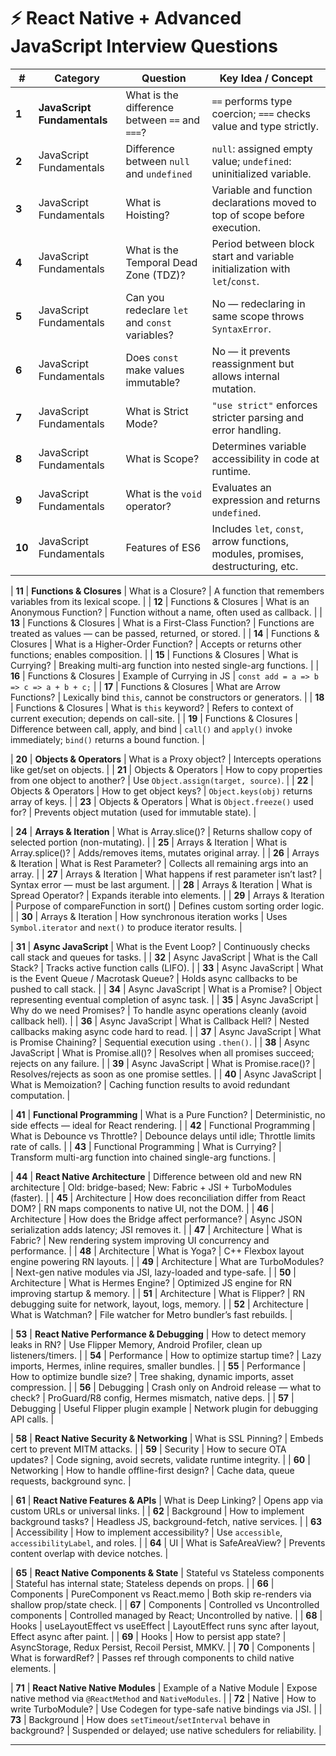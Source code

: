 # ⚡ React Native + Advanced JavaScript Interview Questions

| # | Category | Question | Key Idea / Concept |
|---|-----------|-----------|--------------------|
| **1** | **JavaScript Fundamentals** | What is the difference between `==` and `===`? | `==` performs type coercion; `===` checks value and type strictly. |
| **2** | JavaScript Fundamentals | Difference between `null` and `undefined` | `null`: assigned empty value; `undefined`: uninitialized variable. |
| **3** | JavaScript Fundamentals | What is Hoisting? | Variable and function declarations moved to top of scope before execution. |
| **4** | JavaScript Fundamentals | What is the Temporal Dead Zone (TDZ)? | Period between block start and variable initialization with `let`/`const`. |
| **5** | JavaScript Fundamentals | Can you redeclare `let` and `const` variables? | No — redeclaring in same scope throws `SyntaxError`. |
| **6** | JavaScript Fundamentals | Does `const` make values immutable? | No — it prevents reassignment but allows internal mutation. |
| **7** | JavaScript Fundamentals | What is Strict Mode? | `"use strict"` enforces stricter parsing and error handling. |
| **8** | JavaScript Fundamentals | What is Scope? | Determines variable accessibility in code at runtime. |
| **9** | JavaScript Fundamentals | What is the `void` operator? | Evaluates an expression and returns `undefined`. |
| **10** | JavaScript Fundamentals | Features of ES6 | Includes `let`, `const`, arrow functions, modules, promises, destructuring, etc. |

| **11** | **Functions & Closures** | What is a Closure? | A function that remembers variables from its lexical scope. |
| **12** | Functions & Closures | What is an Anonymous Function? | Function without a name, often used as callback. |
| **13** | Functions & Closures | What is a First-Class Function? | Functions are treated as values — can be passed, returned, or stored. |
| **14** | Functions & Closures | What is a Higher-Order Function? | Accepts or returns other functions; enables composition. |
| **15** | Functions & Closures | What is Currying? | Breaking multi-arg function into nested single-arg functions. |
| **16** | Functions & Closures | Example of Currying in JS | `const add = a => b => c => a + b + c;` |
| **17** | Functions & Closures | What are Arrow Functions? | Lexically bind `this`, cannot be constructors or generators. |
| **18** | Functions & Closures | What is `this` keyword? | Refers to context of current execution; depends on call-site. |
| **19** | Functions & Closures | Difference between call, apply, and bind | `call()` and `apply()` invoke immediately; `bind()` returns a bound function. |

| **20** | **Objects & Operators** | What is a Proxy object? | Intercepts operations like get/set on objects. |
| **21** | Objects & Operators | How to copy properties from one object to another? | Use `Object.assign(target, source)`. |
| **22** | Objects & Operators | How to get object keys? | `Object.keys(obj)` returns array of keys. |
| **23** | Objects & Operators | What is `Object.freeze()` used for? | Prevents object mutation (used for immutable state). |

| **24** | **Arrays & Iteration** | What is Array.slice()? | Returns shallow copy of selected portion (non-mutating). |
| **25** | Arrays & Iteration | What is Array.splice()? | Adds/removes items, mutates original array. |
| **26** | Arrays & Iteration | What is Rest Parameter? | Collects all remaining args into an array. |
| **27** | Arrays & Iteration | What happens if rest parameter isn’t last? | Syntax error — must be last argument. |
| **28** | Arrays & Iteration | What is Spread Operator? | Expands iterable into elements. |
| **29** | Arrays & Iteration | Purpose of compareFunction in sort() | Defines custom sorting order logic. |
| **30** | Arrays & Iteration | How synchronous iteration works | Uses `Symbol.iterator` and `next()` to produce iterator results. |

| **31** | **Async JavaScript** | What is the Event Loop? | Continuously checks call stack and queues for tasks. |
| **32** | Async JavaScript | What is the Call Stack? | Tracks active function calls (LIFO). |
| **33** | Async JavaScript | What is the Event Queue / Macrotask Queue? | Holds async callbacks to be pushed to call stack. |
| **34** | Async JavaScript | What is a Promise? | Object representing eventual completion of async task. |
| **35** | Async JavaScript | Why do we need Promises? | To handle async operations cleanly (avoid callback hell). |
| **36** | Async JavaScript | What is Callback Hell? | Nested callbacks making async code hard to read. |
| **37** | Async JavaScript | What is Promise Chaining? | Sequential execution using `.then()`. |
| **38** | Async JavaScript | What is Promise.all()? | Resolves when all promises succeed; rejects on any failure. |
| **39** | Async JavaScript | What is Promise.race()? | Resolves/rejects as soon as one promise settles. |
| **40** | Async JavaScript | What is Memoization? | Caching function results to avoid redundant computation. |

| **41** | **Functional Programming** | What is a Pure Function? | Deterministic, no side effects — ideal for React rendering. |
| **42** | Functional Programming | What is Debounce vs Throttle? | Debounce delays until idle; Throttle limits rate of calls. |
| **43** | Functional Programming | What is Currying? | Transform multi-arg function into chained single-arg functions. |

| **44** | **React Native Architecture** | Difference between old and new RN architecture | Old: bridge-based; New: Fabric + JSI + TurboModules (faster). |
| **45** | Architecture | How does reconciliation differ from React DOM? | RN maps components to native UI, not the DOM. |
| **46** | Architecture | How does the Bridge affect performance? | Async JSON serialization adds latency; JSI removes it. |
| **47** | Architecture | What is Fabric? | New rendering system improving UI concurrency and performance. |
| **48** | Architecture | What is Yoga? | C++ Flexbox layout engine powering RN layouts. |
| **49** | Architecture | What are TurboModules? | Next-gen native modules via JSI, lazy-loaded and type-safe. |
| **50** | Architecture | What is Hermes Engine? | Optimized JS engine for RN improving startup & memory. |
| **51** | Architecture | What is Flipper? | RN debugging suite for network, layout, logs, memory. |
| **52** | Architecture | What is Watchman? | File watcher for Metro bundler’s fast rebuilds. |

| **53** | **React Native Performance & Debugging** | How to detect memory leaks in RN? | Use Flipper Memory, Android Profiler, clean up listeners/timers. |
| **54** | Performance | How to optimize startup time? | Lazy imports, Hermes, inline requires, smaller bundles. |
| **55** | Performance | How to optimize bundle size? | Tree shaking, dynamic imports, asset compression. |
| **56** | Debugging | Crash only on Android release — what to check? | ProGuard/R8 config, Hermes mismatch, native deps. |
| **57** | Debugging | Useful Flipper plugin example | Network plugin for debugging API calls. |

| **58** | **React Native Security & Networking** | What is SSL Pinning? | Embeds cert to prevent MITM attacks. |
| **59** | Security | How to secure OTA updates? | Code signing, avoid secrets, validate runtime integrity. |
| **60** | Networking | How to handle offline-first design? | Cache data, queue requests, background sync. |

| **61** | **React Native Features & APIs** | What is Deep Linking? | Opens app via custom URLs or universal links. |
| **62** | Background | How to implement background tasks? | Headless JS, background-fetch, native services. |
| **63** | Accessibility | How to implement accessibility? | Use `accessible`, `accessibilityLabel`, and roles. |
| **64** | UI | What is SafeAreaView? | Prevents content overlap with device notches. |

| **65** | **React Native Components & State** | Stateful vs Stateless components | Stateful has internal state; Stateless depends on props. |
| **66** | Components | PureComponent vs React.memo | Both skip re-renders via shallow prop/state check. |
| **67** | Components | Controlled vs Uncontrolled components | Controlled managed by React; Uncontrolled by native. |
| **68** | Hooks | useLayoutEffect vs useEffect | LayoutEffect runs sync after layout, Effect async after paint. |
| **69** | Hooks | How to persist app state? | AsyncStorage, Redux Persist, Recoil Persist, MMKV. |
| **70** | Components | What is forwardRef? | Passes ref through components to child native elements. |

| **71** | **React Native Native Modules** | Example of a Native Module | Expose native method via `@ReactMethod` and `NativeModules`. |
| **72** | Native | How to write TurboModule? | Use Codegen for type-safe native bindings via JSI. |
| **73** | Background | How does `setTimeout`/`setInterval` behave in background? | Suspended or delayed; use native schedulers for reliability. |

---
